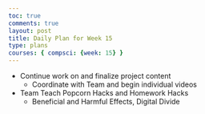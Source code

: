 ```yaml
---
toc: true
comments: true
layout: post
title: Daily Plan for Week 15
type: plans
courses: { compsci: {week: 15} }
---
```


- Continue work on and finalize project content
    - Coordinate with Team and begin individual videos
- Team Teach Popcorn Hacks and Homework Hacks
    - Beneficial and Harmful Effects, Digital Divide